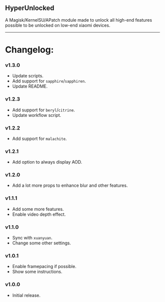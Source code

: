 ##  HyperUnlocked
A Magisk/KernelSU/APatch module made to unlock all high-end features possible to be unlocked on low-end xiaomi devices.

---

# Changelog:
### v1.3.0
- Update scripts.
- Add support for `sapphire`/`sapphiren`.
- Update README.

### v1.2.3
- Add support for `beryl`/`citrine`.
- Update workflow script.

###  v1.2.2
- Add support for `malachite`.

###  v1.2.1
- Add option to always display AOD.

###  v1.2.0
- Add a lot more props to enhance blur and other features.

###  v1.1.1
- Add some more features.  
- Enable video depth effect.

###  v1.1.0
- Sync with `xuanyuan`.  
- Change some other settings.

###  v1.0.1
- Enable framepacing if possible.  
- Show some instructions.

###  v1.0.0
- Initial release.
